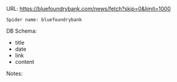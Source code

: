 URL: https://bluefoundrybank.com/news/fetch?skip=0&limit=1000

    Spider name: bluefoundrybank

DB Schema:
- title
- date
- link
- content

Notes: